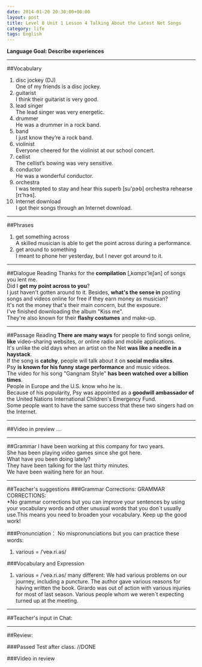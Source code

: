 ```yaml
---
date: 2014-01-20 20:30:00+00:00
layout: post
title: Level 8 Unit 1 Lesson 4 Talking About the Latest Net Songs
category: life
tags: English
---
```

**Language Goal: Describe experiences**

----------
##Vocabulary
1. disc jockey (DJ)  
One of my friends is a disc jockey.
2. guitarist  
I think their guitarist is very good.
3. lead singer  
The lead singer was very energetic.
4. drummer  
He was a drummer in a rock band.
5. band  
I just know they’re a rock band.
6. violinist  
 Everyone cheered for the violinist at our school concert.
7. cellist  
The cellist’s bowing was very sensitive.
8. conductor  
He was a wonderful conductor. 
9. orchestra  
I was tempted to stay and hear this superb [su'pɝb] orchestra rehearse [rɪ'hɝs]. 
10. Internet download  
I got their songs through an Internet download. 

----------
##Phrases 
1. get something across  
A skilled musician is able to get the point across during a performance.
2. get around to something  
I meant to phone her yesterday, but I never got around to it.

----------
##Dialogue Reading
Thanks for the **compilation** [,kɑmpɪ'leʃən] of songs you lent me.  
Did I **get my point across to you**?  
I just haven't gotten around to it. Besides, **what's the sense in** posting songs and videos online for free if they earn money as musician?  
It's not the money that's their main concern, but the exposure.  
I've finished downloading the album "Kiss me".  
They're also known for their **flashy costumes** and make-up.

----------
##Passage Reading
**There are many ways** for people to find songs online, **like** video-sharing websites, or online radio and mobile applications.  
It's unlike the old days when an artist on the Net **was like a needle in a haystack**.  
If the song is **catchy**, people will talk about it on **social media sites**.  
Psy **is known for his funny stage performance** and music videos.  
The video for his song "Gangnam Style" **has been watched over a billion times**.  
People in Europe and the U.S. know who he is.  
Because of his popularity, Psy was appointed as a **goodwill ambassador of** the United Nations International Children's Emergency Fund.  
Some people want to have the same success that these two singers had on the Internet. 

----------
##Video in preview
...

----------
##Grammar
I have been working at this company for two years.  
She has been playing video games since she got here.  
What have you been doing lately?  
They have been talking for the last thirty minutes.  
We have been waiting here for an hour.

----------
##Teacher's suggestions
###Grammar Corrections:
GRAMMAR CORRECTIONS:  
*No grammar corrections but you can improve your sentences by using your vocabulary words and other unusual words that you don`t usually use.This means you need to broaden your vocabulary. Keep up the good work!

###Pronunciation：
No mispronunciations but you can practice these words:  
1. various =  /ˈveə.ri.əs/


###Vocabulary and Expression
1. various =   /ˈveə.ri.əs/ many different: We had various problems on our journey, including a puncture. The author gave various reasons for having written the book. Girardo was out of action with various injuries for most of last season. Various people whom we weren`t expecting turned up at the meeting.
 
----------
##Teacher's input in Chat:  

----------
##Review:

###Passed Test after class.
//DONE

###Video in review


